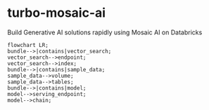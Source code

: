 # turbo-mosaic-ai

Build Generative AI solutions rapidly using Mosaic AI on Databricks

```mermaid
flowchart LR;
bundle-->|contains|vector_search;
vector_search-->endpoint;
vector_search-->index;
bundle-->|contains|sample_data;
sample_data-->volume;
sample_data-->tables;
bundle-->|contains|model;
model-->serving_endpoint;
model-->chain;
```